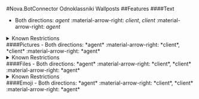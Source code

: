 #Nova.BotConnector Odnoklassniki Wallposts
##Features
####Text
- Both directions: *agent* :material-arrow-right: *client*, *client* :material-arrow-right: *agent*

<details><summary>Known Restrictions</summary>
<p>
```
• Post text character limit: does not seem to have a limit
• Comment text character limit: 3000
```
</p>
</details>
####Pictures
- Both directions: *agent* :material-arrow-right: *client*, *client* :material-arrow-right: *agent*

<details><summary>Known Restrictions</summary>
<p>
```
• Maximum size of uploading images by API is 1680x1680
```
</p>
</details>
####Files
- Both directions: *agent* :material-arrow-right: *client*, *client* :material-arrow-right: *agent*

<details><summary>Known Restrictions</summary>
<p>
```
• The video length can be any
• File size should not exceed 32 GB
```
</p>
</details>
####Emoji
- Both directions: *agent* :material-arrow-right: *client*, *client* :material-arrow-right: *agent*